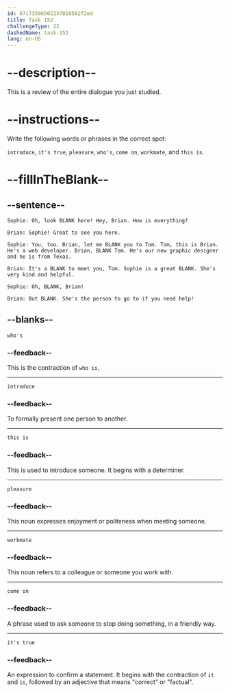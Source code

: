 ```yaml
---
id: 67c73596502237018582f2ed
title: Task 152
challengeType: 22
dashedName: task-152
lang: en-US
---
```


<!-- REVIEW -->

# --description--

This is a review of the entire dialogue you just studied.  

# --instructions--  

Write the following words or phrases in the correct spot:  

`introduce`, `it's true`, `pleasure`, `who's`, `come on`, `workmate`, and `this is`.

# --fillInTheBlank--  

## --sentence--  

`Sophie: Oh, look BLANK here! Hey, Brian. How is everything?`  

`Brian: Sophie! Great to see you here.`  

`Sophie: You, too. Brian, let me BLANK you to Tom. Tom, this is Brian. He's a web developer. Brian, BLANK Tom. He's our new graphic designer and he is from Texas.`  

`Brian: It's a BLANK to meet you, Tom. Sophie is a great BLANK. She's very kind and helpful.`  

`Sophie: Oh, BLANK, Brian!`  

`Brian: But BLANK. She's the person to go to if you need help!`  

## --blanks--  

`who's`  

### --feedback--

This is the contraction of `who is`.

---

`introduce`  

### --feedback--

To formally present one person to another.  

---

`this is`  

### --feedback--

This is used to introduce someone. It begins with a determiner.

---

`pleasure`  

### --feedback--

This noun expresses enjoyment or politeness when meeting someone.  

---

`workmate`  

### --feedback--

This noun refers to a colleague or someone you work with.  

---

`come on`  

### --feedback--

A phrase used to ask someone to stop doing something, in a friendly way.

---

`it's true`  

### --feedback--

An expression to confirm a statement. It begins with the contraction of `it` and `is`, followed by an adjective that means "correct" or "factual".
